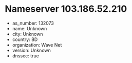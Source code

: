 # Nameserver 103.186.52.210

* as_number: 132073
* name: Unknown
* city: Unknown
* country: BD
* organization: Wave Net
* version: Unknown
* dnssec: true
